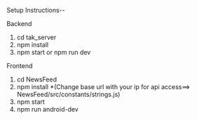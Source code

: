Setup Instructions--

Backend

1. cd tak_server
2. npm install
3. npm start or npm run dev

Frontend

1. cd NewsFeed
2. npm install \*(Change base url with your ip for api access==> NewsFeed/src/constants/strings.js)
3. npm start
4. npm run android-dev
